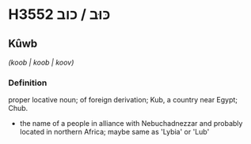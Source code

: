# H3552 כּוּב / כוב

## Kûwb

_(koob | koob | koov)_

### Definition

proper locative noun; of foreign derivation; Kub, a country near Egypt; Chub.

- the name of a people in alliance with Nebuchadnezzar and probably located in northern Africa; maybe same as 'Lybia' or 'Lub'
